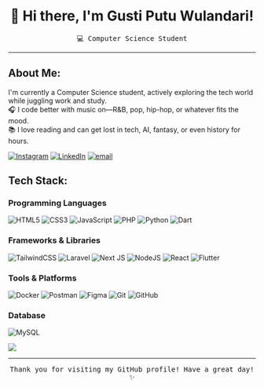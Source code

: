 <h1 align="center">👋 Hi there, I'm Gusti Putu Wulandari!</h1>

<p align="center">
  <samp>💻 Computer Science Student<br>
</p>

---

## About Me:
I'm currently a Computer Science student, actively exploring the tech world while juggling work and study.  
🎧 I code better with music on—R&B, pop, hip-hop, or whatever fits the mood.  
📚 I love reading and can get lost in tech, AI, fantasy, or even history for hours. 

[![Instagram](https://img.shields.io/badge/Instagram-%23E4405F.svg?logo=Instagram&logoColor=white)](https://instagram.com/gustiwdr) 
[![LinkedIn](https://img.shields.io/badge/LinkedIn-%230077B5.svg?logo=linkedin&logoColor=white)](https://linkedin.com/in/gustiputuwulandari) 
[![email](https://img.shields.io/badge/Email-D14836?logo=gmail&logoColor=white)](mailto:gustiputuwulandari1409@gmail.com)

## Tech Stack:
### Programming Languages
![HTML5](https://img.shields.io/badge/html5-%23E34F26.svg?style=for-the-badge&logo=html5&logoColor=white) ![CSS3](https://img.shields.io/badge/css3-%231572B6.svg?style=for-the-badge&logo=css3&logoColor=white) ![JavaScript](https://img.shields.io/badge/javascript-%23323330.svg?style=for-the-badge&logo=javascript&logoColor=%23F7DF1E) ![PHP](https://img.shields.io/badge/php-%23777BB4.svg?style=for-the-badge&logo=php&logoColor=white) ![Python](https://img.shields.io/badge/python-3670A0?style=for-the-badge&logo=python&logoColor=ffdd54) ![Dart](https://img.shields.io/badge/dart-%230175C2.svg?style=for-the-badge&logo=dart&logoColor=white)

### Frameworks & Libraries
![TailwindCSS](https://img.shields.io/badge/tailwindcss-%2338B2AC.svg?style=for-the-badge&logo=tailwind-css&logoColor=white) ![Laravel](https://img.shields.io/badge/laravel-%23FF2D20.svg?style=for-the-badge&logo=laravel&logoColor=white) ![Next JS](https://img.shields.io/badge/Next-black?style=for-the-badge&logo=next.js&logoColor=white) ![NodeJS](https://img.shields.io/badge/node.js-6DA55F?style=for-the-badge&logo=node.js&logoColor=white) ![React](https://img.shields.io/badge/react-%2320232a.svg?style=for-the-badge&logo=react&logoColor=%2361DAFB) ![Flutter](https://img.shields.io/badge/Flutter-%2302569B.svg?style=for-the-badge&logo=Flutter&logoColor=white)

### Tools & Platforms
![Docker](https://img.shields.io/badge/docker-%230db7ed.svg?style=for-the-badge&logo=docker&logoColor=white) ![Postman](https://img.shields.io/badge/Postman-FF6C37?style=for-the-badge&logo=postman&logoColor=white) ![Figma](https://img.shields.io/badge/figma-%23F24E1E.svg?style=for-the-badge&logo=figma&logoColor=white) ![Git](https://img.shields.io/badge/git-%23F05033.svg?style=for-the-badge&logo=git&logoColor=white) ![GitHub](https://img.shields.io/badge/github-%23121011.svg?style=for-the-badge&logo=github&logoColor=white) 

### Database
![MySQL](https://img.shields.io/badge/mysql-4479A1.svg?style=for-the-badge&logo=mysql&logoColor=white) 

<!-- GitHub Stats -->
![](https://github-readme-stats.vercel.app/api/top-langs/?username=gustiwdr&theme=dark&hide_border=false&include_all_commits=false&count_private=false&layout=compact)

---

<p align="center">
  <samp>Thank you for visiting my GitHub profile! Have a great day! ✨</samp>
</p>
